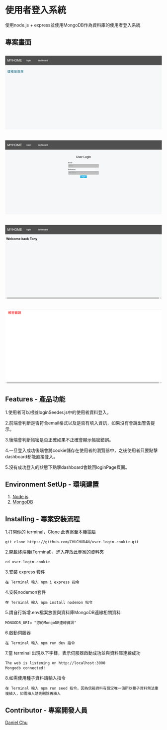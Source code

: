 使用者登入系統
====
使用node.js + express並使用MongoDB作為資料庫的使用者登入系統

專案畫面
---
![image](https://github.com/CHUCHUDAN/user-login-cookie/blob/main/public/img/index.png)
-------
![image](https://github.com/CHUCHUDAN/user-login-cookie/blob/main/public/img/login.png)
-------
![image](https://github.com/CHUCHUDAN/user-login-cookie/blob/main/public/img/dashboard.png)
-------
![image](https://github.com/CHUCHUDAN/user-login-cookie/blob/main/public/img/error.png)
-------
Features - 產品功能
-----
1.使用者可以根據loginSeeder.js中的使用者資料登入。

2.前端會判斷是否符合email格式以及是否有填入資訊，如果沒有會跳出警告提示。

3.後端會判斷帳密是否正確如果不正確會顯示帳密錯誤。

4.一旦登入成功後端會將cookie儲存在使用者的瀏覽器中，之後使用者只要點擊dashboard都能直接登入。

5.沒有成功登入的狀態下點擊dashboard會跳回loginPage頁面。

Environment SetUp - 環境建置
-----
1. [Node.js](https://nodejs.org/en/)
2. [MongoDB](https://www.mongodb.com/)

Installing - 專案安裝流程
----
1.打開你的 terminal，Clone 此專案至本機電腦

    git clone https://github.com/CHUCHUDAN/user-login-cookie.git
    
2.開啟終端機(Terminal)，進入存放此專案的資料夾

    cd user-login-cookie
    
3.安裝 express 套件

    在 Terminal 輸入 npm i express 指令
    
4.安裝nodemon套件
    
    在 Terminal 輸入 npm install nodemon 指令
    
5.請自行新增.env檔案放置與資料庫MongoDB連線相關資料

    MONGODB_URI= "您的MongoDB連線資訊"
    
6.啟動伺服器
  
    在 Terminal 輸入 npm run dev 指令
    
7.當 terminal 出現以下字樣，表示伺服器啟動成功並與資料庫連線成功

    The web is listening on http://localhost:3000
    Mongodb connected!
    
8.如需使用種子資料請輸入指令

    在 Terminal 輸入 npm run seed 指令，因為信箱資料有設定唯一值所以種子資料無法重複植入，如需植入請先刪除再植入
    
Contributor - 專案開發人員
-----
[Daniel Chu](https://github.com/CHUCHUDAN)
